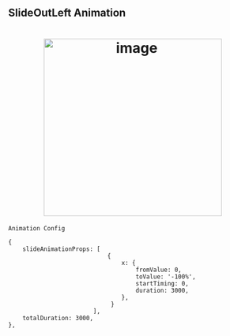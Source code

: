 ## SlideOutLeft Animation
<h1 align="center">
<img width="360" alt="image" src="assets/slideOutLeft.gif">
</h1>

`Animation Config`
```
{
	slideAnimationProps: [
							{
							 	x: {
                                    fromValue: 0,
                                    toValue: '-100%',
                                    startTiming: 0,
                                    duration: 3000,
							 	},
							 }
						],
    totalDuration: 3000,
},
```
